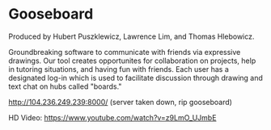 
Gooseboard
==========
Produced by Hubert Puszklewicz, Lawrence Lim, and Thomas Hlebowicz.

Groundbreaking software to communicate with friends via expressive drawings. 
Our tool creates opportunites for collaboration on projects, help in tutoring situations, 
and having fun with friends. Each user has a designated log-in which is used to facilitate 
discussion through drawing and text chat on hubs called "boards."

http://104.236.249.239:8000/ (server taken down, rip gooseboard)

HD Video: https://www.youtube.com/watch?v=z9LmO_UJmbE
